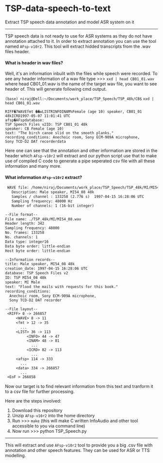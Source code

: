 # TSP-data-speech-to-text
Extract TSP speech data annotation and model ASR system on it
***
TSP speech data is not ready to use for ASR systems as they do not have annotation attached to it. In order to extract annotation you can use the tool named `AFsp-v10r2`. This tool will extract hidded transcripts from the .wav files header. 
#### What is header in wav files?
Well, it's an information inbulit with the files while speech were recorded. To see any header information of a wav file type >>> `xxd | head CB01_01.wav` where head CB01_01.wav is the name of the target wav file, you want to see header of. This will generate following cmd output. 

`(base) niraj@Dell:~/Documents/work_place/TSP_Speech/TSP_48k/CB$` `xxd | head CB01_01.wav`
```
RIFF�7WAVEfmt ��wLISTRINFOINAM%Female (age 10) speaker, CB01_01 48kICRD1997-05-07 11:01:41 UTC
afsp�AFspdatabase:
TSP Speech Files v2ID: TSP CB01_01 48k
speaker: CB Female (age 10)
text: "The birch canoe slid on the smooth planks."
recording_conditions: Anechoic room, Sony ECM-909A microphone,
Sony TCD-D2 DAT recorderdata
```
Here one can see that the annotation and other information are stored in the header which `AFsp-v10r2` will extract and our python script use that to make use of compiled C code to generate a pipe seperated csv file with all these information and many more. 

#### What information `AFsp-v10r2` extract? 

```.txt
 WAVE file: /home/niraj/Documents/work_place/TSP_Speech/TSP_48k/MI/MI54_08.wav
   Description: Male speaker, MI54_08 48k
   Samples / channel : 133258 (2.776 s)  1997-04-15 16:28:06 UTC
   Sampling frequency: 48000 Hz
   Number of channels: 1 (16-bit integer)

--File format--
File name: ./TSP_48k/MI/MI54_08.wav
Header length: 342
Sampling frequency: 48000
No. frames: 133258
No. channels: 1
Data type: integer16
Data byte order: little-endian
Host byte order: little-endian

--Information records--
title: Male speaker, MI54_08 48k
creation_date: 1997-04-15 16:28:06 UTC
database: TSP Speech Files v2
ID: TSP MI54_08 48k
speaker: MI Male
text: "Flood the mails with requests for this book."
recording_conditions:
  Anechoic room, Sony ECM-909A microphone,
  Sony TCD-D2 DAT recorder

--File layout--
 <RIFF> 0 -> 266857
     <WAVE> 8 -> 11
     <fmt > 12 -> 35
       ...
     <LIST> 36 -> 113
          <INFO> 44 -> 47
          <INAM> 48 -> 81
            ...
          <ICRD> 82 -> 113
            ...
     <afsp> 114 -> 333
       ...
     <data> 334 -> 266857
       ...
 <EoF > 266858

```
Now our target is to find relevant information from this text and tranform it to a csv file for further processing.

Here are the steps involved: 

1. Download this repository
2. Unzip `AFsp-v10r2` into the home directory
3. Run >>> `make` (this will make C written InfoAudio and other tool accessible to you via command line)
4. Now run >>> python TSP_Speech.py
*** 
This will extract and use `AFsp-v10r2` tool to provide you a big .csv file with annotation and other speech features. They can be used for ASR or TTS modelling. 


